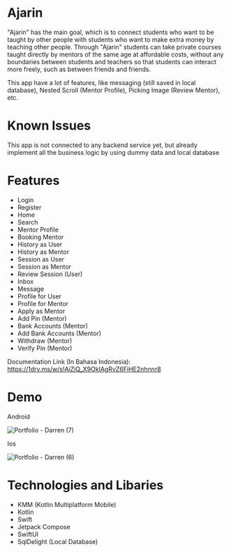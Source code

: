 # Ajarin

"Ajarin" has the main goal, which is to connect students who want to be taught by other people with students who want to make extra money by teaching other people. Through "Ajarin" students can take private courses taught directly by mentors of the same age at affordable costs, without any boundaries between students and teachers so that students can interact more freely, such as between friends and friends.

This app have a lot of features, like messaging (still saved in local database), Nested Scroll (Mentor Profile), Picking Image (Review Mentor), etc.

# Known Issues

This app is not connected to any backend service yet, but already implement all the business logic by using dummy data and local database

# Features
- Login
- Register
- Home
- Search
- Mentor Profile
- Booking Mentor
- History as User
- History as Mentor
- Session as User
- Session as Mentor
- Review Session (User)
- Inbox
- Message
- Profile for User
- Profile for Mentor
- Apply as Mentor
- Add Pin (Mentor)
- Bank Accounts (Mentor)
- Add Bank Accounts (Mentor)
- Withdraw (Mentor)
- Verify Pin (Mentor)

Documentation Link (In Bahasa Indonesia): https://1drv.ms/w/s!AiZiQ_X9OkIAgRvZ6FiHE2nhnnr8

# Demo

Android

![Portfolio - Darren (7)](https://github.com/darrenthiores/Ajarin/assets/69592810/9d88c416-5f18-498e-8999-6b9ce4603d85)

Ios

![Portfolio - Darren (6)](https://github.com/darrenthiores/Ajarin/assets/69592810/c49592ae-d3dc-4a29-9f29-ae44661b2b7f)

# Technologies and Libaries

- KMM (Kotlin Multiplatform Mobile)
- Kotlin
- Swift
- Jetpack Compose
- SwiftUI
- SqlDelight (Local Database)

